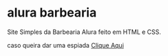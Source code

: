 # alura barbearia
 Site Simples da Barbearia Alura feito em HTML e CSS.

caso queira dar uma espiada <a href="https://gbeliasdavilla.github.io/alura-barbearia/">Clique Aqui</a>
